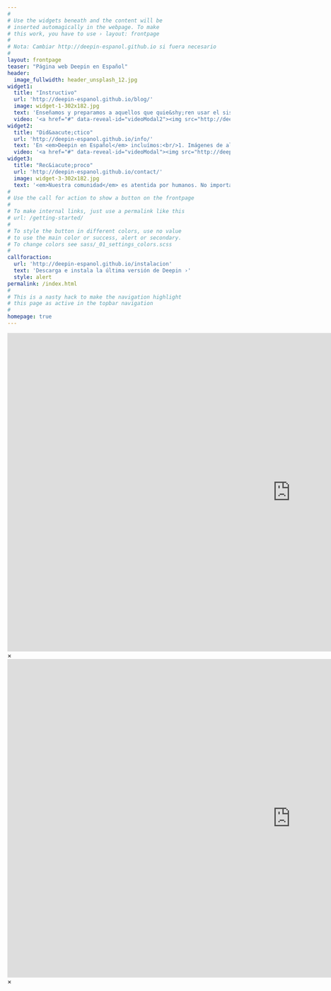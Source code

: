 ```yaml
---
#
# Use the widgets beneath and the content will be
# inserted automagically in the webpage. To make
# this work, you have to use › layout: frontpage
#
# Nota: Cambiar http://deepin-espanol.github.io si fuera necesario
#
layout: frontpage
teaser: "Página web Deepin en Español"
header:
  image_fullwidth: header_unsplash_12.jpg
widget1:
  title: "Instructivo"
  url: 'http://deepin-espanol.github.io/blog/'
  image: widget-1-302x182.jpg
  text: 'Enseñamos y preparamos a aquellos que quie&shy;ren usar el sistema operativo. <em>Deepin en Español</em> ofrece una blog, tutoriales y consejos para todas las necesidades. Si aún tienes nociones básicas sobre computación, te guíaremos.'
  video: '<a href="#" data-reveal-id="videoModal2"><img src="http://deepin-espanol.github.io/images/widget-1-302x182.jpg" width="302" height="182" alt=""/></a>'
widget2:
  title: "Did&aacute;ctico"
  url: 'http://deepin-espanol.github.io/info/'
  text: 'En <em>Deepin en Español</em> incluímos:<br/>1. Imágenes de alta calidad.<br/>2. Vídeos en alta resolución.<br/>3. Compatible con dispositivos móviles.<br/>4. Fáciles de editar con <a href="http://commonmark.org/help/tutorial/">Markdown</a>.<br/>5. Y otras más...'
  video: '<a href="#" data-reveal-id="videoModal"><img src="http://deepin-espanol.github.io/images/widget-2-302x182.jpg" width="302" height="182" alt=""/></a>'
widget3:
  title: "Rec&iacute;proco"
  url: 'http://deepin-espanol.github.io/contact/'
  image: widget-3-302x182.jpg
  text: '<em>Nuestra comunidad</em> es atentida por humanos. No importa si has participado con anterioridad, son todos bienvenidos. ¿Quieres estar al día? <a href="{{ site.baseurl }}/feed.xml">¡Suscríbete!</a> ¿Tienes alguna sugerencia? ¡Puedes contactarnos con nuestro equipo!'
#
# Use the call for action to show a button on the frontpage
#
# To make internal links, just use a permalink like this
# url: /getting-started/
#
# To style the button in different colors, use no value
# to use the main color or success, alert or secondary.
# To change colors see sass/_01_settings_colors.scss
#
callforaction:
  url: 'http://deepin-espanol.github.io/instalacion'
  text: 'Descarga e instala la última versión de Deepin ›'
  style: alert
permalink: /index.html
#
# This is a nasty hack to make the navigation highlight
# this page as active in the topbar navigation
#
homepage: true
---
```


<div id="videoModal" class="reveal-modal large" data-reveal="">
  <div class="flex-video widescreen vimeo" style="display: block;">
    <iframe width="1280" height="720" src="https://www.youtube.com/embed/P7AdcIifRFY" frameborder="0" allowfullscreen></iframe>
  </div>
  <a class="close-reveal-modal">&#215;</a>
</div>
<div id="videoModal2" class="reveal-modal large" data-reveal="">
  <div class="flex-video widescreen vimeo" style="display: block;">
    <iframe width="1280" height="720" src="https://www.youtube.com/embed/dBAqsfE512g" frameborder="0" allowfullscreen></iframe>
  </div>
  <a class="close-reveal-modal">&#215;</a>
</div>
